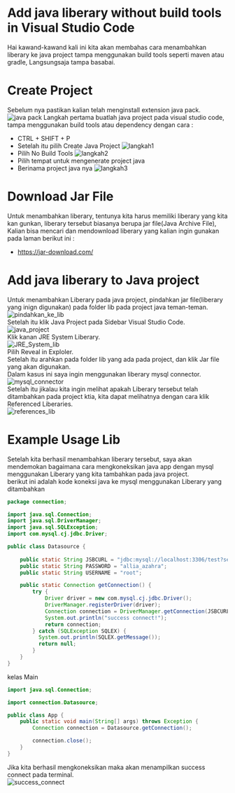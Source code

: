 # Add java liberary without build tools in Visual Studio Code
Hai kawand-kawand kali ini kita akan membahas cara menambahkan liberary ke java project tampa menggunakan build tools seperti maven atau gradle, Langsungsaja tampa basabai.

# Create Project
Sebelum nya pastikan kalian telah menginstall extension java pack.
![java pack](https://github.com/alliano/add_lib/blob/master/imgs/java_pack.jpg)
Langkah pertama buatlah java project pada visual studio code, tampa menggunakan build tools atau dependency dengan cara :
* CTRL + SHIFT + P
* Setelah itu pilih Create Java Project
![langkah1](https://github.com/alliano/add_lib/blob/master/imgs/langkah1.jpg)
* Pilih No Build Tools
![langkah2](https://github.com/alliano/add_lib/blob/master/imgs/langkah2.jpg)
* Pilih tempat untuk mengenerate project java
* Berinama project java nya
![langkah3](https://github.com/alliano/add_lib/blob/master/imgs/langkah3.jpg)

# Download Jar File
Untuk menambahkan liberary, tentunya kita harus memiliki liberary yang kita kan gunkan, liberary tersebut biasanya berupa jar file(Java Archive File), Kalian bisa mencari dan mendownload liberary yang kalian ingin gunakan pada laman berikut ini :
* https://jar-download.com/

# Add java liberary to Java project
Untuk menambahkan Liberary pada java project, pindahkan jar file(liberary yang inign digunakan) pada folder lib pada project java teman-teman.  
![pindahkan_ke_lib](https://github.com/alliano/add_lib/blob/master/imgs/pindahkan_ke_lib.jpg)  
Setelah itu klik Java Project pada Sidebar Visual Studio Code.  
![java_project](https://github.com/alliano/add_lib/blob/master/imgs/klik_java_project.jpg)  
Klik kanan JRE System Liberary.  
![JRE_System_lib](https://github.com/alliano/add_lib/blob/master/imgs/JRE_system_liberary.jpg)  
Pilih Reveal in Exploler.  
Setelah itu arahkan pada folder lib yang ada pada project, dan klik Jar file yang akan digunakan.  
Dalam kasus ini saya ingin menggunakan liberary mysql connector.  
![mysql_connector](https://github.com/alliano/add_lib/blob/master/imgs/mysql_connector.jpg)  
Setelah itu jikalau kita ingin melihat apakah Liberary tersebut telah ditambahkan pada project ktia, kita dapat melihatnya dengan cara klik Referenced Liberaries.  
![references_lib](https://github.com/alliano/add_lib/blob/master/imgs/Reference_lib.jpg)

# Example Usage Lib
Setelah kita berhasil menambahkan liberary tersebut, saya akan mendemokan bagaimana cara mengkoneksikan java app dengan mysql menggunakan Liberary yang kita tambahkan pada java project.  
berikut ini adalah kode koneksi java ke mysql menggunakan Liberary yang ditambahkan  
``` java
package connection;

import java.sql.Connection;
import java.sql.DriverManager;
import java.sql.SQLException;
import com.mysql.cj.jdbc.Driver;

public class Datasource {
    
    public static String JSBCURL = "jdbc:mysql://localhost:3306/test?serverTimezone=Asia/Jakarta";
    public static String PASSWORD = "allia_azahra";
    public static String USERNAME = "root";

    public static Connection getConnection() {
        try {
            Driver driver = new com.mysql.cj.jdbc.Driver();
            DriverManager.registerDriver(driver);
            Connection connection = DriverManager.getConnection(JSBCURL, USERNAME, PASSWORD);
            System.out.println("success connect!");
            return connection;
        } catch (SQLException SQLEX) {
          System.out.println(SQLEX.getMessage());
          return null;
        }
    }
}
```
kelas Main
``` java
import java.sql.Connection;

import connection.Datasource;

public class App {
    public static void main(String[] args) throws Exception {
        Connection connection = Datasource.getConnection();

        connection.close();
    }
}
```
Jika kita berhasil mengkoneksikan maka akan menampilkan success connect pada terminal.  
![success_connect](https://github.com/alliano/add_lib/blob/master/imgs/success_connect.jpg)